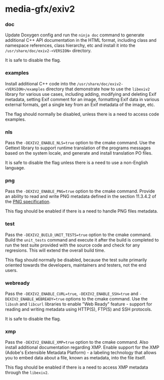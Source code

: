 # media-gfx/exiv2

### doc
Update Doxygen config and run the `ninja doc` command to generate additional C++ API documentation in the HTML format, including class and namespace references, class hierarchy, etc and install it into the `/usr/share/doc/exiv2-<VERSION>` directory.

It is safe to disable the flag.

### examples
Install additional C++ code into the `/usr/share/doc/exiv2-<VERSION>/examples` directory that demonstrate how to use the `libexiv2` library for various use cases, including adding, modifying and deleting Exif metadata, setting Exif comment for an image, formatting Exif data in various external formats, get a single key from an Exif metadata of the image, etc.

The flag should normally be disabled, unless there is a need to access code examples.

### nls
Pass the `-DEXIV2_ENABLE_NLS=true` option to the cmake command. Use the Gettext library to support runtime translation of the programs messages based on the system locale, and generate and install translation PO files.

It is safe to disable the flag unless there is a need to use a non-English language.

### png
Pass the `-DEXIV2_ENABLE_PNG=true` option to the cmake command. Provide an ability to read and write PNG metadata defined in the section 11.3.4.2 of the [PNG specification](https://www.w3.org/TR/PNG/#11textinfo).

This flag should be enabled if there is a need to handle PNG files metadata.

### test
Pass the `-DEXIV2_BUILD_UNIT_TESTS=true` option to the cmake command. Build the `unit_tests` command and execute it after the build is completed to run the test suite provided with the source code and check for any regresions. This will extend the overall build time.

This flag should normally be disabled, because the test suite primarily oriented towards the developers, maintainers and testers, not the end users.

### webready
Pass the `-DEXIV2_ENABLE_CURL=true`, `-DEXIV2_ENABLE_SSH=true` and `-DEXIV2_ENABLE_WEBREADY=true` options to the cmake command. Use the `libssh` and `libcurl` libraries to enable "Web Ready" feature - support for reading and writing metadata using HTTP(S), FTP(S) and SSH protocols.

It is safe to disable the flag.

### xmp
Pass the `-DEXIV2_ENABLE_XMP=true` option to the cmake command. Also install additional documentation regarding XMP. Enable support for the XMP (Adobe's Extensible Metadata Platform) - a labeling technology that allows you to embed data about a file, known as metadata, into the file itself.

This flag should be enabled if there is a need to access XMP metadata through the `libexiv2`.
